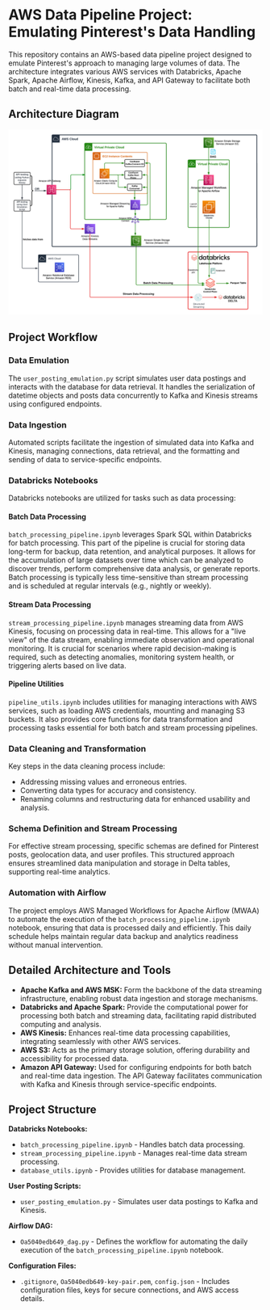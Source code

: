 # AWS Data Pipeline Project: Emulating Pinterest's Data Handling

This repository contains an AWS-based data pipeline project designed to emulate Pinterest's approach to managing large volumes of data. The architecture integrates various AWS services with Databricks, Apache Spark, Apache Airflow, Kinesis, Kafka, and API Gateway to facilitate both batch and real-time data processing.

## Architecture Diagram

![Processing Pipeline](images/CloudPinterestPipeline.png)

## Project Workflow

### Data Emulation

The `user_posting_emulation.py` script simulates user data postings and interacts with the database for data retrieval. It handles the serialization of datetime objects and posts data concurrently to Kafka and Kinesis streams using configured endpoints.

### Data Ingestion

Automated scripts facilitate the ingestion of simulated data into Kafka and Kinesis, managing connections, data retrieval, and the formatting and sending of data to service-specific endpoints.

### Databricks Notebooks

Databricks notebooks are utilized for tasks such as data processing:

#### Batch Data Processing

`batch_processing_pipeline.ipynb` leverages Spark SQL within Databricks for batch processing. This part of the pipeline is crucial for storing data long-term for backup, data retention, and analytical purposes. It allows for the accumulation of large datasets over time which can be analyzed to discover trends, perform comprehensive data analysis, or generate reports. Batch processing is typically less time-sensitive than stream processing and is scheduled at regular intervals (e.g., nightly or weekly).

#### Stream Data Processing

`stream_processing_pipeline.ipynb` manages streaming data from AWS Kinesis, focusing on processing data in real-time. This allows for a "live view" of the data stream, enabling immediate observation and operational monitoring. It is crucial for scenarios where rapid decision-making is required, such as detecting anomalies, monitoring system health, or triggering alerts based on live data. 

#### Pipeline Utilities

`pipeline_utils.ipynb` includes utilities for managing interactions with AWS services, such as loading AWS credentials, mounting and managing S3 buckets. It also provides core functions for data transformation and processing tasks essential for both batch and stream processing pipelines.


### Data Cleaning and Transformation

Key steps in the data cleaning process include:
- Addressing missing values and erroneous entries.
- Converting data types for accuracy and consistency.
- Renaming columns and restructuring data for enhanced usability and analysis.

### Schema Definition and Stream Processing

For effective stream processing, specific schemas are defined for Pinterest posts, geolocation data, and user profiles. This structured approach ensures streamlined data manipulation and storage in Delta tables, supporting real-time analytics.

### Automation with Airflow

The project employs AWS Managed Workflows for Apache Airflow (MWAA) to automate the execution of the `batch_processing_pipeline.ipynb` notebook, ensuring that data is processed daily and efficiently. This daily schedule helps maintain regular data backup and analytics readiness without manual intervention.

## Detailed Architecture and Tools
- **Apache Kafka and AWS MSK:** Form the backbone of the data streaming infrastructure, enabling robust data ingestion and storage mechanisms.
- **Databricks and Apache Spark:** Provide the computational power for processing both batch and streaming data, facilitating rapid distributed computing and analysis.
- **AWS Kinesis:** Enhances real-time data processing capabilities, integrating seamlessly with other AWS services.
- **AWS S3:** Acts as the primary storage solution, offering durability and accessibility for processed data.
- **Amazon API Gateway:** Used for configuring endpoints for both batch and real-time data ingestion. The API Gateway facilitates communication with Kafka and Kinesis through service-specific endpoints.


## Project Structure

**Databricks Notebooks:**
- `batch_processing_pipeline.ipynb` - Handles batch data processing.
- `stream_processing_pipeline.ipynb` - Manages real-time data stream processing.
- `database_utils.ipynb` - Provides utilities for database management.

**User Posting Scripts:**
- `user_posting_emulation.py` - Simulates user data postings to Kafka and Kinesis.

**Airflow DAG:**
- `Oa5040edb649_dag.py` - Defines the workflow for automating the daily execution of the `batch_processing_pipeline.ipynb` notebook.

**Configuration Files:**
- `.gitignore`, `Oa5040edb649-key-pair.pem`, `config.json` - Includes configuration files, keys for secure connections, and AWS access details.
